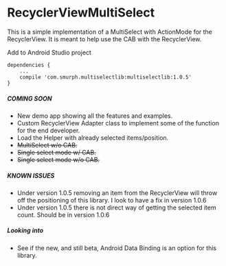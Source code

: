 # RecyclerViewMultiSelect
This is a simple implementation of a MultiSelect with ActionMode for the RecyclerView. It is meant to help use the CAB with the RecyclerView.

Add to Android Studio project
```
dependencies {
    ...
    compile 'com.smurph.multiselectlib:multiselectlib:1.0.5'
}
```

##### COMING SOON
* New demo app showing all the features and examples.
* Custom RecyclerView Adapter class to implement some of the function for the end developer.
* Load the Helper with already selected items/position.
* ~~MultiSelect w/o CAB.~~
* ~~Single select mode w/ CAB.~~
* ~~Single select mode w/o CAB.~~

##### KNOWN ISSUES
* Under version 1.0.5 removing an item from the RecyclerView will throw off the positioning of this library. I look to have a fix in version 1.0.6
* Under version 1.0.5 there is not direct way of getting the selected item count. Should be in version 1.0.6

##### Looking into
* See if the new, and still beta, Android Data Binding is an option for this library.
